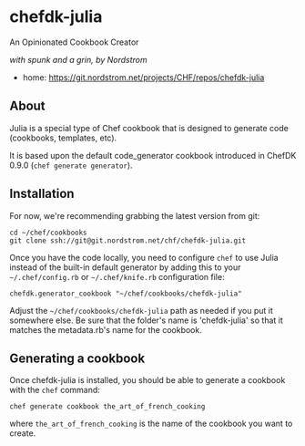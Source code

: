 # chefdk-julia
An Opinionated Cookbook Creator

_with spunk and a grin, by Nordstrom_

 * home: https://git.nordstrom.net/projects/CHF/repos/chefdk-julia


## About
Julia is a special type of Chef cookbook that is designed to generate code
(cookbooks, templates, etc).

It is based upon the default code_generator cookbook introduced in ChefDK 0.9.0
(`chef generate generator`).

## Installation
For now, we're recommending grabbing the latest version from git:

    cd ~/chef/cookbooks
    git clone ssh://git@git.nordstrom.net/chf/chefdk-julia.git

Once you have the code locally, you need to configure `chef` to use Julia
instead of the built-in default generator by adding this to your
`~/.chef/config.rb` or `~/.chef/knife.rb` configuration file:

    chefdk.generator_cookbook "~/chef/cookbooks/chefdk-julia"

Adjust the `~/chef/cookbooks/chefdk-julia` path as needed if you put it somewhere
else. Be sure that the folder's name is 'chefdk-julia' so that it matches the
metadata.rb's name for the cookbook.

## Generating a cookbook
Once chefdk-julia is installed, you should be able to generate a cookbook with
the `chef` command:

    chef generate cookbook the_art_of_french_cooking

where `the_art_of_french_cooking` is the name of the cookbook you want to create.
